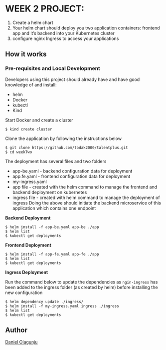 # WEEK 2 PROJECT:

1. Create a helm chart
2. Your helm chart should deploy you two application containers: frontend app and it’s backend into your Kubernetes cluster
3. configure nginx Ingress to access your applications

## How it works

### Pre-requisites and Local Development

Developers using this project should already have and have good knowledge of and install:

- helm
- Docker
- kubectl
- Kind

Start Docker and create a cluster

```
$ kind create cluster

```

Clone the application by following the instructions below

```
$ git clone https://github.com/todak2000/talentplus.git
$ cd weekTwo

```

The deployment has several files and two folders

- app-be.yaml - backend configuration data for deployment
- app.fe.yaml - frontend configuration data for deployment
- my-ingress.yaml
- app file - created with the helm command to manage the frontend and backend deployment on kubernetes
- ingress file - created with helm command to manage the deployment of ingress
  Doing the above should initiate the backend microservice of this application which contains one endpoint

**Backend Deployment**

```
$ helm install -f app-be.yaml app-be ./app
$ helm list
$ kubectl get deployments

```

**Frontend Deployment**

```
$ helm install -f app-fe.yaml app-fe ./app
$ helm list
$ kubectl get deployments

```

**Ingress Deployment**

Run the command below to update the dependencies as `ngin-ingress` has been added to the ingress folder (as created by helm) before installing the new configuration

```
$ helm dependency update ./ingress/
$ helm install -f my-ingress.yaml ingress ./ingress
$ helm list
$ kubectl get deployments

```

## Author

[Daniel Olagunju](https://github.com/todak2000)
